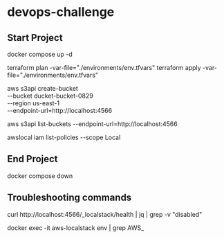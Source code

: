 # devops-challenge

## Start Project

docker compose up -d

terraform plan -var-file="./environments/env.tfvars"
terraform apply -var-file="./environments/env.tfvars"

aws s3api create-bucket \
  --bucket ducket-bucket-0829 \
  --region us-east-1 \
  --endpoint-url=http://localhost:4566

aws s3api list-buckets --endpoint-url=http://localhost:4566

awslocal iam list-policies --scope Local


## End Project

docker compose down

## Troubleshooting commands

curl http://localhost:4566/_localstack/health | jq | grep -v "disabled"

docker exec -it aws-localstack env | grep AWS_